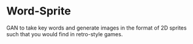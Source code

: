 # Word-Sprite
GAN to take key words and generate images in the format of 2D sprites such that you would find in retro-style games.

